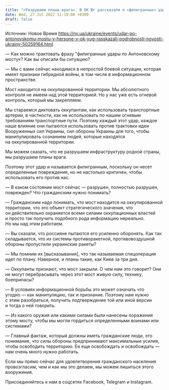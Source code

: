 ```yaml
---
title: "«Разрушаем планы врага». В ОК Юг рассказали о «филигранных» ударах по Антоновскому мосту — интервью"
date: Wed, 27 Jul 2022 11:19:00 +0300
draft: false
---
```

Источник: Новое Время https://nv.ua/ukraine/events/udar-po-antonovskomu-mostu-v-hersone-v-ok-yug-rasskazali-podrobnosti-novosti-ukrainy-50259164.html


— Как можно трактовать фразу "филигранные удары по Антоновскому мосту«? Как вы описали бы ситуацию?

— Мы с вами сейчас находимся в непростой боевой ситуации, которая имеет признаки гибридной войны, в том числе в информационном пространстве.

Мост находится на оккупированной территории. Мы абсолютного контроля не имеем над этой территорией. Но у нас уже есть огневой контроль, который мы закрепляем.

Мы стараемся диктовать оккупантам, как использовать транспортные артерии, в частности, как не использовать по нашим огневым требованиям транспортные пути. Поэтому каждый этот удар, каждое наше влияние они пытаются использовать против трактовки идеи Вооруженных сил Украины, сил обороны Украины для того, чтобы манипулировать сознанием людей, которые находятся на оккупированной территории.

Мы можем сказать, что не разрушаем инфраструктуру родной страны, мы разрушаем планы врага.

Поэтому этот удар и называется филигранным, поскольку он несет определенные повреждения, но не настолько критичен, чтобы использовать его против нас.

— В каком состоянии мост сейчас — разрушен, полностью разрушен, поврежден? Что гражданским нужно понимать?

— Гражданским надо понимать, что мост находится на оккупированной территории, что это объект стратегического значения, что он действительно охраняется всеми силами оккупационных властей и просто так получить подобного рода информацию нереально. Но мы над этим работаем.

— Вы сказали, что россияне пытаются его усиленно оборонять. Как так складывается, что их системы противоракетной, противовоздушной обороны пропустили украинские ракеты?

— Мы помним их [высказывания], что так называемая спецоперация идет по плану. Наверное, и планы такие, как Киев за три дня.

— Оккупанты признают, что мост закрыли. О чем нам это говорит? Они не могут перебрасывать через этот мост живую силу, технику, боеприпасы?

— В условиях информационной борьбы это может означать что угодно — как манипуляцию, так и признание. Поэтому нам нужно с этим разобраться, получить подтверждение той или иной версии и тогда о ней говорить.

— Из какого оружия или какими силами были нанесены поражения этому мосту, чтобы мы могли гордиться определенными воинами или системами?

— Главный фактаж, который должны иметь гражданские люди, это понимание, что силы обороны предпринимают максимальные усилия, чтобы освободить территорию. Ее еще освобождать и освобождать — нам очень много нужно работать.

Если мы прямо сейчас для удовлетворения гражданского населения провозгласим, чем и как мы это делаем, мы можем лишиться этого вооружения.

Присоединяйтесь к нам в соцсетях Facebook, Telegram и Instagram.
